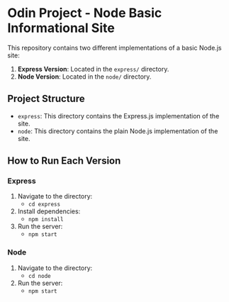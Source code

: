 # Odin Project - Node Basic Informational Site

This repository contains two different implementations of a basic Node.js site:

1. **Express Version**: Located in the `express/` directory.
2. **Node Version**: Located in the `node/` directory.

## Project Structure

- `express`: This directory contains the Express.js implementation of the site.
- `node`: This directory contains the plain Node.js implementation of the site.

## How to Run Each Version

### Express

1. Navigate to the directory:
   - `cd express`
2. Install dependencies:
   - `npm install`
3. Run the server:
   - `npm start`

### Node

1. Navigate to the directory:
   - `cd node`
2. Run the server:
   - `npm start`
